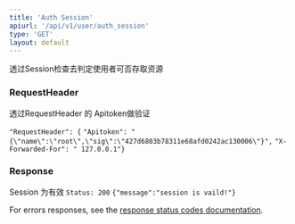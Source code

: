 ```yaml
---
title: 'Auth Session'
apiurl: '/api/v1/user/auth_session'
type: 'GET'
layout: default
---
```


透过Session检查去判定使用者可否存取资源

### RequestHeader
透过RequestHeader 的 Apitoken做验证


  `"RequestHeader": {`
  `"Apitoken": "{\"name\":\"root\",\"sig\":\"427d6803b78311e68afd0242ac130006\"}",`
  `"X-Forwarded-For": " 127.0.0.1"}`

### Response

Session 为有效
```Status: 200```
```{"message":"session is vaild!"}```

For errors responses, see the [response status codes documentation](#/response-status-codes).
